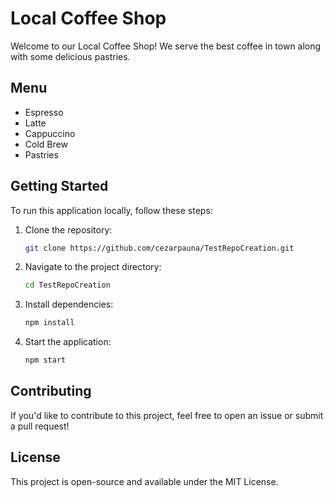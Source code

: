 # Local Coffee Shop

Welcome to our Local Coffee Shop! We serve the best coffee in town along with some delicious pastries.

## Menu
- Espresso
- Latte
- Cappuccino
- Cold Brew
- Pastries

## Getting Started

To run this application locally, follow these steps:
1. Clone the repository:
   ```bash
   git clone https://github.com/cezarpauna/TestRepoCreation.git
   ```
2. Navigate to the project directory:
   ```bash
   cd TestRepoCreation
   ```
3. Install dependencies:
   ```bash
   npm install
   ```
4. Start the application:
   ```bash
   npm start
   ```

## Contributing
If you'd like to contribute to this project, feel free to open an issue or submit a pull request!

## License
This project is open-source and available under the MIT License.